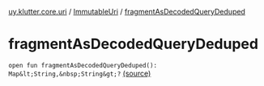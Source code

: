[uy.klutter.core.uri](../index.md) / [ImmutableUri](index.md) / [fragmentAsDecodedQueryDeduped](.)


# fragmentAsDecodedQueryDeduped

`open fun fragmentAsDecodedQueryDeduped(): Map&lt;String,&nbsp;String&gt;?` [(source)](https://github.com/kohesive/klutter/blob/master/core-jdk6/src/main/kotlin/uy/klutter/core/uri/UriBuilder.kt#L69)


